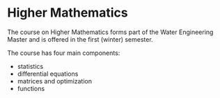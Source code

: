 # Higher Mathematics
The course on Higher Mathematics forms part of the Water Engineering Master and is offered in the first (winter) semester.

The course has four main components:
- statistics
- differential equations
- matrices and optimization
- functions
